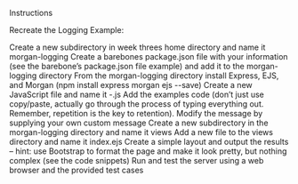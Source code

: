 Instructions

Recreate the Logging Example:

Create a new subdirectory in week threes home directory and name it morgan-logging
Create a barebones package.json file with your information (see the barebone’s package.json file example) and add it to the morgan-logging directory
From the morgan-logging directory install Express, EJS, and Morgan (npm install express morgan ejs --save)
Create a new JavaScript file and name it <yourLastName>-<assignmentName>.js
Add the examples code (don’t just use copy/paste, actually go through the process of typing everything out.  Remember, repetition is the key to retention).
Modify the message by supplying your own custom message
Create a new subdirectory in the morgan-logging directory and name it views
Add a new file to the views directory and name it index.ejs
Create a simple layout and output the results – hint: use Bootstrap to format the page and make it look pretty, but nothing complex (see the code snippets)
Run and test the server using a web browser and the provided test cases
